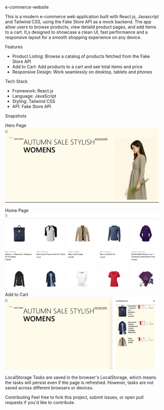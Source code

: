 e-commerce-website

This is a modern e-commerce web application built with React.js, Javascript and Tailwind CSS, using the Fake Store API as a mock backend. The app allow users to browse products, view detaild product pages, and add items to a cart. It,s designed to showcase a clean UI, fast performance and a responsive layout for a smooth shopping experience on any device.

Features

- Product Listing: Browse a catalog of products fetched from the Fake Store API
- Add to Cart: Add products to a cart and see total items and price
- Responsive Design: Work seamlessly on desktop, tablets and phones

Tech Stack
- Framework: React.js
- Language: JavaScript
- Styling: Tailwind CSS
- API: Fake Store API

Snapshots

Hero Page
![image alt](https://github.com/nehachintawar/e-commerce-website/blob/5af405899041607337be6eb0912f94a2189d08e9/Screenshot%202025-04-26%20025502.png)

Home Page
![image alt](https://github.com/nehachintawar/e-commerce-website/blob/5af405899041607337be6eb0912f94a2189d08e9/Screenshot%202025-04-26%20030111.png)

Add to Cart
![image alt](https://github.com/nehachintawar/e-commerce-website/blob/5af405899041607337be6eb0912f94a2189d08e9/Screenshot%202025-04-26%20025919.png)

LocalStorage
Tasks are saved in the browser's LocalStorage, which means the tasks will persist even if the page is refreshed. However, tasks are not saved across different browsers or devices.

Contributing
Feel free to fork this project, submit issues, or open pull requests if you'd like to contribute.
